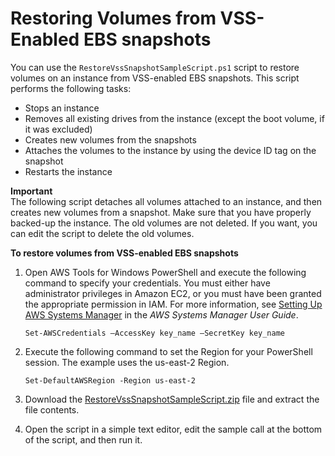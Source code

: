 # Restoring Volumes from VSS\-Enabled EBS snapshots<a name="integration-vss-restore"></a>

You can use the `RestoreVssSnapshotSampleScript.ps1` script to restore volumes on an instance from VSS\-enabled EBS snapshots\. This script performs the following tasks:
+ Stops an instance
+ Removes all existing drives from the instance \(except the boot volume, if it was excluded\)
+ Creates new volumes from the snapshots
+ Attaches the volumes to the instance by using the device ID tag on the snapshot
+ Restarts the instance

**Important**  
The following script detaches all volumes attached to an instance, and then creates new volumes from a snapshot\. Make sure that you have properly backed\-up the instance\. The old volumes are not deleted\. If you want, you can edit the script to delete the old volumes\.

**To restore volumes from VSS\-enabled EBS snapshots**

1. Open AWS Tools for Windows PowerShell and execute the following command to specify your credentials\. You must either have administrator privileges in Amazon EC2, or you must have been granted the appropriate permission in IAM\. For more information, see [Setting Up AWS Systems Manager](https://docs.aws.amazon.com/systems-manager/latest/userguide/systems-manager-setting-up.html) in the *AWS Systems Manager User Guide*\.

   ```
   Set-AWSCredentials –AccessKey key_name –SecretKey key_name
   ```

1. Execute the following command to set the Region for your PowerShell session\. The example uses the us\-east\-2 Region\.

   ```
   Set-DefaultAWSRegion -Region us-east-2
   ```

1. Download the [RestoreVssSnapshotSampleScript\.zip](samples/RestoreVssSnapshotSampleScript.zip) file and extract the file contents\. 

1. Open the script in a simple text editor, edit the sample call at the bottom of the script, and then run it\.
